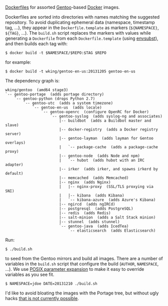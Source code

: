 [Dockerfiles][] for assorted [Gentoo][]-based [Docker][] images.

Dockerfiles are sorted into directories with names matching the
suggested repository.  To avoid duplicating ephemeral data (namespace,
timestamp tag, …), they appear in the `Dockerfile.template` as markers
(`${NAMESPACE}`, `${TAG}`, …).  The `build.sh` script replaces the
markers with values while generating a `Dockerfile` from each
`Dockerfile.template` (using [envsubst][]), and then builds each tag
with:

    $ docker build -t $NAMESPACE/$REPO:$TAG $REPO

for example:

    $ docker build -t wking/gentoo-en-us:20131205 gentoo-en-us

The dependency graph is:

    wking/gentoo  (amd64 stage3)
    `-- gentoo-portage  (adds portage directory)
        `-- gentoo-python (drops Python 2.7)
            `-- gentoo-utc  (adds a system timezone)
                `-- gentoo-en-us  (adds locale)
                    `-- gentoo-openrc  (configure OpenRC for Docker)
                        `-- gentoo-syslog  (adds syslog-ng and associates)
                            |-- buildbot  (adds a Buildbot master and slave)
                            |-- docker-registry  (adds a Docker registry server)
                            |-- gentoo-layman  (adds layman for Gentoo overlays)
                            |   `-- package-cache  (adds a package-cache proxy)
                            |-- gentoo-node  (adds Node and npm)
                            |   `-- hubot  (adds hubot with an IRC adapter)
                            |-- irker  (adds irker, and spawns irkerd by default)
                            |-- memcached  (adds Memcached)
                            |-- nginx  (adds Nginx)
                            |   |-- nginx-proxy  (SSL/TLS proxying via SNI)
                            |   |-- kibana  (adds Kibana)
                            |   `-- kibana-azure  (adds Azure's Kibana)
                            |-- ngircd  (adds ngIRCd)
                            |-- postgresql  (adds PostgreSQL)
                            |-- redis  (adds Redis)
                            |-- salt-minion  (adds a Salt Stack minion)
                            |-- stunnel  (adds stunnel)
                            `-- gentoo-java  (adds IcedTea)
                                `-- elasticsearch  (adds Elasticsearch)

Run:

    $ ./build.sh

to seed from the Gentoo mirrors and build all images.  There are a
number of variables in the `build.sh` script that configure the build
(`AUTHOR`, `NAMESPACE`, …).  We use [POSIX parameter
expansion][parameter-expansion] to make it easy to override variables
as you see fit.

    $ NAMESPACE=jdoe DATE=20131210 ./build.sh

I'd like to avoid bloating the images with the Portage tree, but
without ugly hacks [that is not currently possible][3156].

[Docker]: http://www.docker.io/
[Dockerfiles]: http://www.docker.io/learn/dockerfile/
[Gentoo]: http://www.gentoo.org/
[envsubst]: http://www.gnu.org/software/gettext/manual/html_node/envsubst-Invocation.html
[parameter-expansion]: http://pubs.opengroup.org/onlinepubs/9699919799/utilities/V3_chap02.html#tag_18_06_02
[3156]: https://github.com/dotcloud/docker/issues/3156

